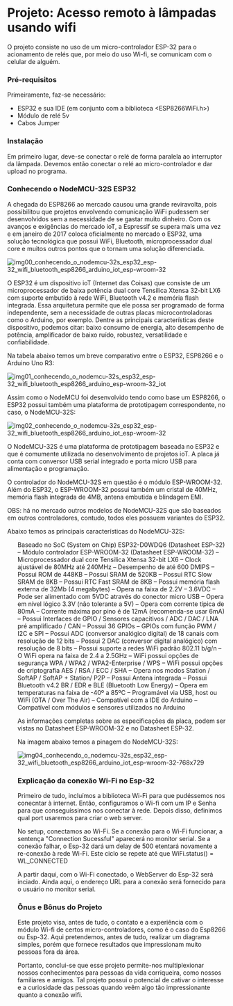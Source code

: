 # Projeto: Acesso remoto à lâmpadas usando wifi

O projeto consiste no uso de um micro-controlador ESP-32 para o acionamento de relés que, por meio do uso Wi-fi, se comunicam com o celular de alguém.

### Pré-requisitos

  Primeiramente, faz-se necessário:
  - ESP32 e sua IDE (em conjunto com a biblioteca <ESP8266WiFi.h>)
  - Módulo de relé 5v
  - Cabos Jumper
  
 ### Instalação
 
 Em primeiro lugar, deve-se conectar o relé de forma paralela ao interruptor da lâmpada.
 Devemos então conectar o relé ao micro-controlador e dar upload no programa.

### Conhecendo o NodeMCU-32S ESP32
A chegada do ESP8266 ao mercado causou uma grande reviravolta, pois possibilitou que projetos envolvendo comunicação WiFi pudessem ser desenvolvidos sem a necessidade de se gastar muito dinheiro. Com os avanços e exigências do mercado ioT, a Espressif se supera mais uma vez e em janeiro de 2017 coloca oficialmente no mercado o ESP32, uma solução tecnológica que possui WiFi, Bluetooth, microprocessador dual core e muitos outros pontos que o tornam uma solução diferenciada.

![img00_conhecendo_o_nodemcu-32s_esp32_esp-32_wifi_bluetooth_esp8266_arduino_iot_esp-wroom-32](https://user-images.githubusercontent.com/53986050/65087560-98941080-d98c-11e9-9675-800b9a8c3c71.jpg)

O ESP32 é um dispositivo ioT (Internet das Coisas) que consiste de um microprocessador de baixa potência dual core Tensilica Xtensa 32-bit LX6 com suporte embutido à rede WiFi, Bluetooth v4.2 e memória flash integrada. Essa arquitetura permite que ele possa ser programado de forma independente, sem a necessidade de outras placas microcontroladoras como o Arduino, por exemplo. Dentre as principais características deste dispositivo, podemos citar: baixo consumo de energia, alto desempenho de potência, amplificador de baixo ruído, robustez, versatilidade e confiabilidade.

Na tabela abaixo temos um breve comparativo entre o ESP32, ESP8266 e o Arduino Uno R3:

![img01_conhecendo_o_nodemcu-32s_esp32_esp-32_wifi_bluetooth_esp8266_arduino_esp-wroom-32_iot](https://user-images.githubusercontent.com/53986050/65087630-dc871580-d98c-11e9-82c4-55650286c673.jpg)

Assim como o NodeMCU foi desenvolvido tendo como base um ESP8266, o ESP32 possui também uma plataforma de prototipagem correspondente, no caso, o NodeMCU-32S:

![img02_conhecendo_o_nodemcu-32s_esp32_esp-32_wifi_bluetooth_esp8266_arduino_iot_esp-wroom-32](https://user-images.githubusercontent.com/53986050/65087917-e0676780-d98d-11e9-9953-7c91b9585b44.jpg)

O NodeMCU-32S é uma plataforma de prototipagem baseada no ESP32 e que é comumente utilizada no desenvolvimento de projetos ioT. A placa já conta com conversor USB serial integrado e porta micro USB para alimentação e programação.

O controlador do NodeMCU-32S em questão é o módulo ESP-WROOM-32. Além do ESP32, o ESP-WROOM-32 possui também um cristal de 40MHz, memória flash integrada de 4MB, antena embutida e blindagem EMI.

OBS: há no mercado outros modelos de NodeMCU-32S que são baseados em outros controladores, contudo, todos eles possuem variantes do ESP32.

Abaixo temos as principais características do NodeMCU-32S:

<ol> Baseado no SoC (System on Chip) ESP32-D0WDQ6 (Datasheet ESP-32)
– Módulo controlador ESP-WROOM-32 (Datasheet ESP-WROOM-32)
– Microprocessador dual core Tensilica Xtensa 32-bit LX6
– Clock ajustável de 80MHz até 240MHz
– Desempenho de até 600 DMIPS
– Possui ROM de 448KB
– Possui SRAM de 520KB
– Possui RTC Slow SRAM de 8KB
– Possui RTC Fast SRAM de 8KB
– Possui memória flash externa de 32Mb (4 megabytes)
– Opera na faixa de 2.2V – 3.6VDC
– Pode ser alimentado com 5VDC através do conector micro USB
– Opera em nível lógico 3.3V (não tolerante a 5V)
– Opera com corrente típica de 80mA
– Corrente máxima por pino é de 12mA (recomenda-se usar 6mA)
– Possui Interfaces de GPIO / Sensores capacitivos / ADC / DAC / LNA pré amplificado / CAN
– Possui 36 GPIOs
– GPIOs com função PWM / I2C e SPI
– Possui ADC (conversor analógico digital) de 18 canais com resolução de 12 bits
– Possui 2 DAC (conversor digital analógico) com resolução de 8 bits
– Possui suporte a redes WiFi padrão 802.11 b/g/n
– O WiFi opera na faixa de 2.4 a 2.5GHz
– WiFi possui opções de segurança WPA / WPA2 / WPA2-Enterprise / WPS
– WiFi possui opções de criptografia AES / RSA / ECC / SHA
– Opera nos modos Station / SoftAP / SoftAP + Station/ P2P
– Possui Antena integrada
– Possui Bluetooth v4.2 BR / EDR e BLE (Bluetooth Low Energy)
– Opera em temperaturas na faixa de -40º a 85ºC
– Programável via USB, host ou WiFi (OTA / Over The Air)
– Compatível com a IDE do Arduino
– Compatível com módulos e sensores utilizados no Arduino

As informações completas sobre as especificações da placa, podem ser vistas no Datasheet ESP-WROOM-32 e no Datasheet ESP-32.

Na imagem abaixo temos a pinagem do NodeMCU-32S:

![img04_conhecendo_o_nodemcu-32s_esp32_esp-32_wifi_bluetooth_esp8266_arduino_iot_esp-wroom-32-768x729](https://user-images.githubusercontent.com/53986050/65087967-0bea5200-d98e-11e9-82f7-a17071abc0f7.png)



### Explicação da conexão Wi-Fi no Esp-32

Primeiro de tudo, incluímos a biblioteca Wi-Fi para que pudéssemos nos conecntar à internet. Então, configuramos o Wi-fi com um IP e Senha para que conseguíssimos nos conectar à rede. Depois disso, definimos qual port usaremos para criar o web server.

No setup, conectamos ao Wi-Fi. Se a conexão para o Wi-Fi funcionar, a sentença "Connection Sucessful" aparecerá no monitor serial. Se a conexão falhar, o Esp-32 dará um delay de 500 etentará novamente a re-conexão à rede Wi-Fi. 
Este ciclo se repete até que WiFi.status() = WL_CONNECTED

A partir daqui, com o Wi-Fi conectado, o WebServer do Esp-32 será inciado. Ainda aqui, o endereço URL para a conexão será fornecido para o usuário no monitor serial.



### Ônus e Bônus do Projeto
 
 Este projeto visa, antes de tudo, o contato e a experiência com o módulo Wi-fi de certos micro-controladores, como é o caso do Esp8266 ou Esp-32. Aqui pretendemos, antes de tudo, realizar um diagrama simples, porém que fornece resultados que impressionam muito pessoas fora da área.
 
 Portanto, conclui-se que esse projeto permite-nos multiplexionar nossos conhecimentos para pessoas da vida corriqueira, como nossos familiares e amigos. Tal projeto possui o potencial de cativar o interesse e a curiosidade das pessoas quando veêm algo tão impressionante quanto a conexão wifi.


